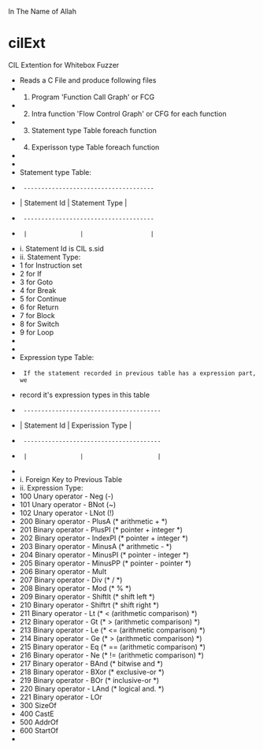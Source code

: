 In The Name of Allah

cilExt
======
CIL Extention for Whitebox Fuzzer


 * Reads a C File and produce following files
 *  1. Program 'Function Call Graph' or FCG
 *	2. Intra function 'Flow Control Graph' or CFG for each function
 *	3. Statement type Table foreach function
 *	4. Experisson type Table foreach function
 *
 *
 * Statement type Table:
 *      -------------------------------------
 *	|  Statement Id |    Statement Type |
 *      -------------------------------------
 *      |               |                   |
 *    i. Statement Id is CIL s.sid
 *    ii. Statement Type:
 * 	1 for Instruction set
 *	2 for If
 *	3 for Goto
 *	4 for Break
 *	5 for Continue
 *	6 for Return
 *	7 for Block
 *	8 for Switch
 *	9 for Loop
 *
 *
 * Expression type Table:
 *      If the statement recorded in previous table has a expression part, we 
 *    record it's expression types in this table
 *      ---------------------------------------
 *	|  Statement Id |    Experission Type |
 *      ---------------------------------------
 *      |               |                     |
 *
 *    i. Foreign Key to Previous Table
 *    ii. Expression Type:
 *	100 Unary operator - Neg (-)
 *	101 Unary operator - BNot (~) 
 *	102 Unary operator - LNot (!)
 *	200 Binary operator - PlusA  (*	arithmetic +    *)
 *	201 Binary operator - PlusPI (*	pointer + integer	*)
 *	202 Binary operator - IndexPI (*	pointer + integer       *)
 *	203 Binary operator - MinusA	(*	arithmetic -	*)
 *	204 Binary operator - MinusPI	(*	pointer - integer	*)
 *	205 Binary operator - MinusPP	(*	pointer - pointer	*)
 *	206 Binary operator - Mult
 *	207 Binary operator - Div	(*	/	*)
 *	208 Binary operator - Mod	(*	%	*)
 *	209 Binary operator - Shiftlt	(*	shift left	*)
 *	210 Binary operator - Shiftrt	(*	shift right	*)
 *	211 Binary operator - Lt	(*	< (arithmetic comparison)	*)
 *	212 Binary operator - Gt	(*	> (arithmetic comparison)	*)
 *	213 Binary operator - Le	(*	<= (arithmetic comparison)	*)
 *	214 Binary operator - Ge	(*	> (arithmetic comparison)	*)
 *	215 Binary operator - Eq	(*	== (arithmetic comparison)	*)
 *	216 Binary operator - Ne	(*	!= (arithmetic comparison)	*)
 *	217 Binary operator - BAnd	(*	bitwise and	*)
 *	218 Binary operator - BXor	(*	exclusive-or	*)
 *	219 Binary operator - BOr	(*	inclusive-or	*)
 *	220 Binary operator - LAnd	(*	logical and. *)
 *	221 Binary operator - LOr
 *	300 SizeOf
 *	400 CastE
 *	500 AddrOf
 *	600 StartOf
 *
